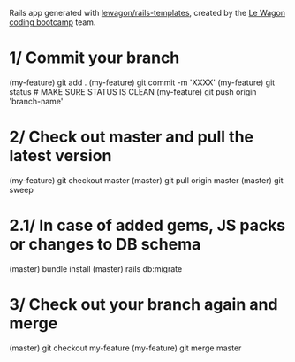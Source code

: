 Rails app generated with [lewagon/rails-templates](https://github.com/lewagon/rails-templates), created by the [Le Wagon coding bootcamp](https://www.lewagon.com) team.



# 1/ Commit your branch
(my-feature) git add .
(my-feature) git commit -m 'XXXX'
(my-feature) git status # MAKE SURE STATUS IS CLEAN
(my-feature) git push origin 'branch-name'

# 2/ Check out master and pull the latest version
(my-feature) git checkout master
(master)     git pull origin master
(master)     git sweep
# 2.1/ In case of added gems, JS packs or changes to DB schema
(master)     bundle install
(master)     rails db:migrate

# 3/ Check out your branch again and merge
(master)     git checkout my-feature
(my-feature) git merge master

